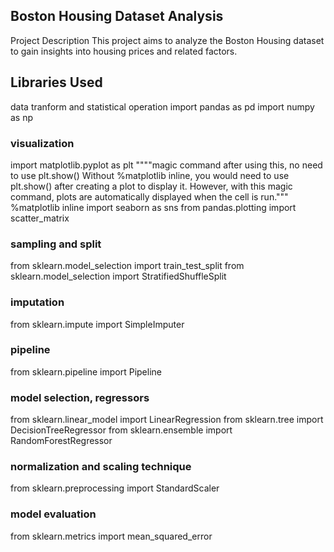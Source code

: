 ## Boston Housing Dataset Analysis 
Project Description
This project aims to analyze the Boston Housing dataset to gain insights into housing prices and related factors.

## Libraries Used
data tranform and statistical operation
import pandas as pd
import numpy as np
### visualization
import matplotlib.pyplot as plt
""""magic command after using this, no need to use plt.show()
Without %matplotlib inline, you would need to use plt.show() after creating a plot to display
it. However, with this magic command, plots are automatically displayed when the cell is run."""
%matplotlib inline
import seaborn as sns
from pandas.plotting import scatter_matrix
### sampling and split
from sklearn.model_selection import train_test_split
from sklearn.model_selection import StratifiedShuffleSplit
### imputation
from sklearn.impute import SimpleImputer
### pipeline
from sklearn.pipeline import Pipeline
### model selection, regressors
from sklearn.linear_model import LinearRegression
from sklearn.tree import DecisionTreeRegressor
from sklearn.ensemble import RandomForestRegressor
### normalization and scaling technique
from sklearn.preprocessing import StandardScaler
### model evaluation
from sklearn.metrics import mean_squared_error
